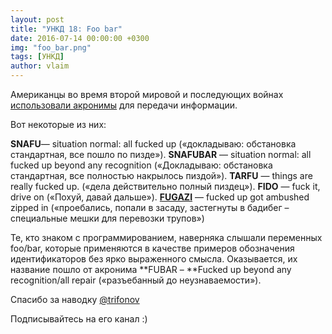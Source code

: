 ```yaml
---
layout: post
title: "УНКД 18: Foo bar"
date: 2016-07-14 00:00:00 +0300
img: "foo_bar.png"
tags: [УНКД]
author: vlaim
---
```


Американцы во время второй мировой и последующих войнах [использовали акронимы](https://en.wikipedia.org/wiki/List_of_military_slang_terms) для передачи информации.

Вот некоторые из них:

**SNAFU**— situation normal: all fucked up («докладываю: обстановка стандартная, все пошло по пизде»).
**SNAFUBAR** — situation normal: all fucked up beyond any recognition («Докладываю: обстановка стандартная, все полностью накрылось пиздой»).
**TARFU** — things are really fucked up. («дела действительно полный пиздец»).
**FIDO** — fuck it, drive on («Похуй, давай дальше»).
[**FUGAZI**](https://blog.alexeyev.me/2011/01/fucked-up-got-ambushed-zipped-in/) — fucked up got ambushed zipped in («проебались, попали в засаду, застегнуты в бадибег – специальные мешки для перевозки трупов»)


Те, кто знаком с программированием, наверняка слышали переменных foo/bar, которые применяютcя в качестве примеров обозначения идентификаторов без ярко выраженного смысла. Оказывается, их название пошло от акронима **FUBAR – **Fucked up beyond any recognition/all repair («разъебанный до неузнаваемости»).

Спасибо за наводку [@trifonov](https://telegram.me/trifonov)

Подписывайтесь на его канал :)